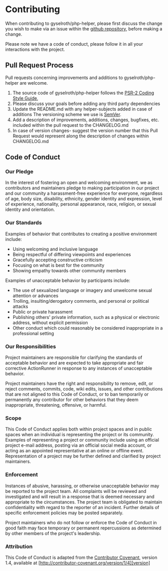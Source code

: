 # Contributing

When contributing to gyselroth/php-helper, please first discuss the change you wish to make via an issue
within the [github repository](#https://github.com/gyselroth/php-helper/issues), before making a change. 

Please note we have a code of conduct, please follow it in all your interactions with the project.


## Pull Request Process

Pull requests concerning improvements and additions to gyselroth/php-helper are welcome.

1. The source code of gyselroth/php-helper follows the [PSR-2 Coding Style Guide](#https://www.php-fig.org/psr/psr-2/),
2. Please discuss your goals before adding any third party dependencies
3. Update the README.md with any helper-subjects added in case of additions
   The versioning scheme we use is [SemVer](http://semver.org/).
4. Add a description of improvements, additions, changes, bugfixes, etc. included within the pull request to the CHANGELOG.md
5. In case of version changes- suggest the  version number that this Pull Request would represent along the description 
   of changes within CHANGELOG.md


## Code of Conduct

### Our Pledge

In the interest of fostering an open and welcoming environment, we as
contributors and maintainers pledge to making participation in our project and
our community a harassment-free experience for everyone, regardless of age, body
size, disability, ethnicity, gender identity and expression, level of experience,
nationality, personal appearance, race, religion, or sexual identity and
orientation.


### Our Standards

Examples of behavior that contributes to creating a positive environment
include:

* Using welcoming and inclusive language
* Being respectful of differing viewpoints and experiences
* Gracefully accepting constructive criticism
* Focusing on what is best for the community
* Showing empathy towards other community members

Examples of unacceptable behavior by participants include:

* The use of sexualized language or imagery and unwelcome sexual attention or
advances
* Trolling, insulting/derogatory comments, and personal or political attacks
* Public or private harassment
* Publishing others' private information, such as a physical or electronic
  address, without explicit permission
* Other conduct which could reasonably be considered inappropriate in a
  professional setting


### Our Responsibilities

Project maintainers are responsible for clarifying the standards of acceptable
behavior and are expected to take appropriate and fair corrective ActionRunner in
response to any instances of unacceptable behavior.

Project maintainers have the right and responsibility to remove, edit, or
reject comments, commits, code, wiki edits, issues, and other contributions
that are not aligned to this Code of Conduct, or to ban temporarily or
permanently any contributor for other behaviors that they deem inappropriate,
threatening, offensive, or harmful.


### Scope

This Code of Conduct applies both within project spaces and in public spaces
when an individual is representing the project or its community. Examples of
representing a project or community include using an official project e-mail
address, posting via an official social media account, or acting as an appointed
representative at an online or offline event. Representation of a project may be
further defined and clarified by project maintainers.


### Enforcement

Instances of abusive, harassing, or otherwise unacceptable behavior may be
reported to the project team. All complaints will be reviewed and investigated 
and will result in a response that is deemed necessary and appropriate to the 
circumstances. The project team is obligated to maintain confidentiality with 
regard to the reporter of an incident.
Further details of specific enforcement policies may be posted separately.

Project maintainers who do not follow or enforce the Code of Conduct in good
faith may face temporary or permanent repercussions as determined by other
members of the project's leadership.


### Attribution

This Code of Conduct is adapted from the [Contributor Covenant][homepage], version 1.4,
available at [http://contributor-covenant.org/version/1/4][version]

[homepage]: http://contributor-covenant.org
[version]: http://contributor-covenant.org/version/1/4/